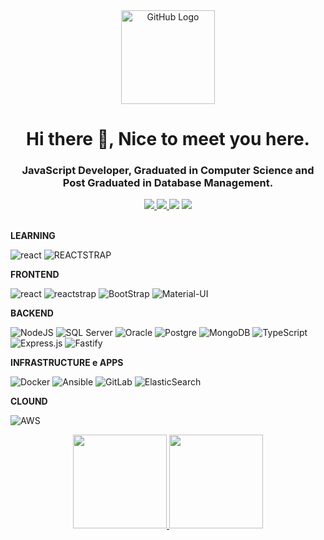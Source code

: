 <div align="center">
<img src="https://github.com/tassiotfc/tassiotfc/blob/main/octo.gif" alt="GitHub Logo" width="150" height="150" />
</div>
<h1 align="center"> Hi there 👋, Nice to meet you here.</h1>
<h3 align="center"> JavaScript Developer, Graduated in Computer Science and Post Graduated in Database Management. </h3>

<!-- Contatos -->
<div align="center">    
  <a href="https://github.com/arochaa" alt="github" target="_blank">
    <img src="https://img.shields.io/badge/GitHub-000000?&style=flat-square&logo=GitHub&logoColor=white">
  </a>
  
  <a href="https://www.linkedin.com/in/arochaa/" alt="linkedin" target="_blank">
    <img src="https://img.shields.io/badge/LinkedIn-%230077B5.svg?&style=flat-square&logo=linkedin&logoColor=white">
  </a>
  
  <a href="https://wa.me/5521991576928" alt="WhatsApp" target="_blank">
  <img src="https://img.shields.io/badge/-WhatsApp-25d366?style=flat-square&labelColor=25d366&logo=whatsapp&logoColor=white&link=https://wa.me/5584981430120"/></a>
  
  <a href="mailto:arocha.dev@outlook.com" alt="gmail" target="_blank">
    <img src="https://img.shields.io/badge/-Gmail-FF0000?style=flat-square&labelColor=FF0000&logo=gmail&logoColor=white&link=mailto:tassiofernandescosta@gmail.com"/>
  </a>
</div>
<br/>

**LEARNING**

![react](https://img.shields.io/badge/React-563D7C?style=for-the-badge&logo=react&logoColor=61DAFB)
![REACTSTRAP](https://img.shields.io/badge/Reactstrap-563D7C?style=for-the-badge&logo=react&logoColor=61DAFB)

**FRONTEND**

![react](https://img.shields.io/badge/React-20232A?style=for-the-badge&logo=react&logoColor=61DAFB)
![reactstrap](https://img.shields.io/badge/REACTSTRAP-REACTSTRAP-green)
![BootStrap](https://img.shields.io/badge/Bootstrap-563D7C?style=for-the-badge&logo=bootstrap&logoColor=white)
![Material-UI](https://img.shields.io/badge/Material--UI-0081CB?style=for-the-badge&logo=material-ui&logoColor=white)

**BACKEND**

![NodeJS](https://img.shields.io/badge/Node.js-43853D?style=for-the-badge&logo=node.js&logoColor=white)
![SQL Server](https://img.shields.io/badge/Microsoft_SQL_Server-CC2927?style=for-the-badge&logo=microsoft-sql-server&logoColor=white)
![Oracle](https://img.shields.io/badge/Oracle-F80000?style=for-the-badge&logo=oracle&logoColor=white)
![Postgre](https://img.shields.io/badge/PostgreSQL-316192?style=for-the-badge&logo=postgresql&logoColor=white)
![MongoDB](https://img.shields.io/badge/MongoDB-4EA94B?style=for-the-badge&logo=mongodb&logoColor=white)
![TypeScript](https://img.shields.io/badge/typescript-%23007ACC.svg?style=for-the-badge&logo=typescript&logoColor=white)
![Express.js](https://img.shields.io/badge/express.js-%23404d59.svg?style=for-the-badge&logo=express&logoColor=%2361DAFB)
![Fastify](https://img.shields.io/badge/fastify-%23000000.svg?style=for-the-badge&logo=fastify&logoColor=white)

**INFRASTRUCTURE e APPS**

![Docker](https://img.shields.io/badge/docker-%230db7ed.svg?style=for-the-badge&logo=docker&logoColor=white)
![Ansible](https://img.shields.io/badge/ansible-%231A1918.svg?style=for-the-badge&logo=ansible&logoColor=white)
![GitLab](https://img.shields.io/badge/gitlab-%23181717.svg?style=for-the-badge&logo=gitlab&logoColor=white)
![ElasticSearch](https://img.shields.io/badge/-ElasticSearch-005571?style=for-the-badge&logo=elasticsearch)

**CLOUND**

![AWS](https://img.shields.io/badge/AWS-%23FF9900.svg?style=for-the-badge&logo=amazon-aws&logoColor=white)

<div align="center">
  <a href="https://github.com/arochaa/">
    <img height="150em" src="https://github-readme-stats.vercel.app/api?username=arochaa&show_icons=true&theme=dracula&include_all_commits=true&count_private=true" />
    <img height="150em" src="https://github-readme-stats.vercel.app/api/top-langs/?username=arochaa&layout=compact&langs_count=7&theme=dracula"/>
  </a>
</div>
